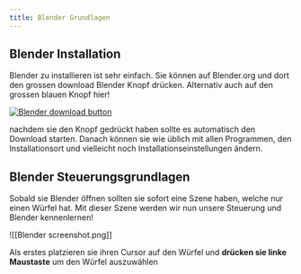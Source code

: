 ```yaml
---
title: Blender Grundlagen
---
```

## Blender Installation

Blender zu installieren ist sehr einfach. Sie können auf Blender.org und dort den grossen download Blender Knopf drücken. Alternativ auch auf den grossen blauen Knopf hier!

[![Blender download button](blender.png)](https://www.blender.org/download/release/Blender4.4/blender-4.4.3-windows-x64.msi/)

nachdem sie den Knopf gedrückt haben sollte es automatisch den Download starten. Danach können sie wie üblich mit allen Programmen, den Installationsort und vielleicht noch Installationseinstellungen ändern.

## Blender Steuerungsgrundlagen

Sobald sie Blender öffnen sollten sie sofort eine Szene haben, welche nur einen Würfel hat. Mit dieser Szene werden wir nun unsere Steuerung und Blender kennenlernen!

![[Blender screenshot.png]]

Als erstes platzieren sie ihren Cursor auf den Würfel und **drücken sie linke Maustaste** um den Würfel auszuwählen